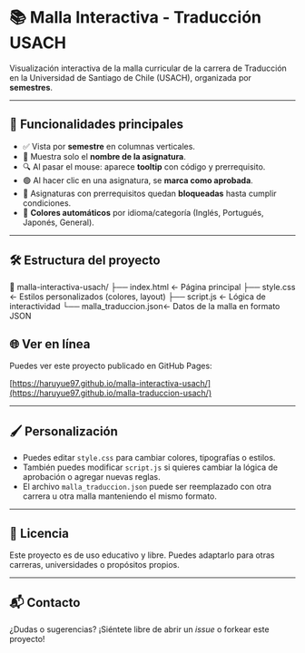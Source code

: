 # 📚 Malla Interactiva - Traducción USACH

Visualización interactiva de la malla curricular de la carrera de Traducción en la Universidad de Santiago de Chile (USACH), organizada por **semestres**.

---

## 🚀 Funcionalidades principales

- ✅ Vista por **semestre** en columnas verticales.
- 🧩 Muestra solo el **nombre de la asignatura**.
- 🔍 Al pasar el mouse: aparece **tooltip** con código y prerrequisito.
- 🟢 Al hacer clic en una asignatura, se **marca como aprobada**.
- 🔐 Asignaturas con prerrequisitos quedan **bloqueadas** hasta cumplir condiciones.
- 🎨 **Colores automáticos** por idioma/categoría (Inglés, Portugués, Japonés, General).

---

## 🛠 Estructura del proyecto

📁 malla-interactiva-usach/
├── index.html ← Página principal
├── style.css ← Estilos personalizados (colores, layout)
├── script.js ← Lógica de interactividad
└── malla_traduccion.json← Datos de la malla en formato JSON

## 🌐 Ver en línea

Puedes ver este proyecto publicado en GitHub Pages:

[https://haruyue97.github.io/malla-interactiva-usach/](https://haruyue97.github.io/malla-traduccion-usach/)

---

## 🖌 Personalización

- Puedes editar `style.css` para cambiar colores, tipografías o estilos.
- También puedes modificar `script.js` si quieres cambiar la lógica de aprobación o agregar nuevas reglas.
- El archivo `malla_traduccion.json` puede ser reemplazado con otra carrera u otra malla manteniendo el mismo formato.

---

## 📄 Licencia

Este proyecto es de uso educativo y libre. Puedes adaptarlo para otras carreras, universidades o propósitos propios.

---

## 📬 Contacto

¿Dudas o sugerencias? ¡Siéntete libre de abrir un _issue_ o forkear este proyecto!

